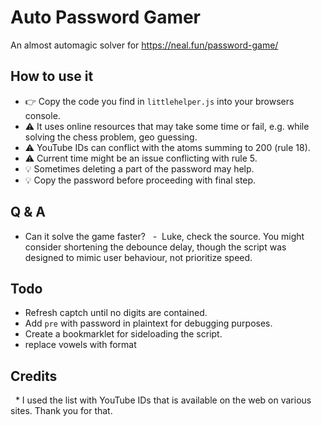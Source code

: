 # Auto Password Gamer
An almost automagic solver for https://neal.fun/password-game/

## How to use it
- 👉 Copy the code you find in ```littlehelper.js``` into your browsers console.
- ⚠️ It uses online resources that may take some time or fail, e.g. while solving the chess problem, geo guessing.
- ⚠️ YouTube IDs can conflict with the atoms summing to 200 (rule 18).
- ⚠️ Current time might be an issue conflicting with rule 5.
- 💡 Sometimes deleting a part of the password may help.
- 💡 Copy the password before proceeding with final step.

## Q & A
- Can it solve the game faster?
  -  Luke, check the source. You might consider shortening the debounce delay, though the script was designed to mimic user behaviour, not prioritize speed.


## Todo
- Refresh captch until no digits are contained.
- Add ```pre``` with password in plaintext for debugging purposes.
- Create a bookmarklet for sideloading the script.
- replace vowels with format

## Credits
  * I used the list with YouTube IDs that is available on the web on various sites. Thank you for that.
